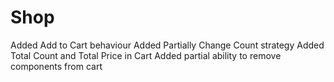 # Shop

Added Add to Cart behaviour
Added Partially Change Count strategy
Added Total Count and Total Price in Cart
Added partial ability to remove components from cart